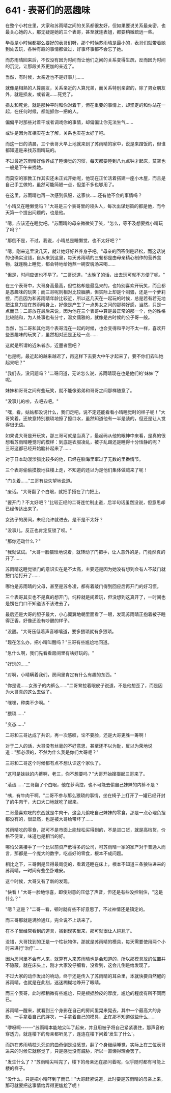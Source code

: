 <link rel="stylesheet" href="../styles/text.css" />
<h1>641 · 表哥们的恶趣味</h1>

在整个小村庄里，大家和苏雨晴之间的关系都很友好，但如果要说关系最亲密，也最关心她的人，那无疑是她的三个表哥，甚至就连表姐，都要稍微疏远一些。

毕竟是小时候都那么要好的表哥们呀，那个时候苏雨晴是最小的，表哥们就带着她到处去玩，各种有趣的事情都做过，好事坏事都不会忘了她。

而苏雨晴回来后，不仅没有因为时间而让他们之间的关系变得生疏，反而因为时间的沉淀，让那段关系更加的亲近了。

当然，有时候，太亲近也不是好事儿......

就像是相熟的人算朋友，关系亲近的人算兄弟，而关系特别亲密的，除了男女朋友外，就是损友，或者说......死党了。

损友和死党，就是那种平时和你对着干，但在重要的事情上，却坚定的和你站在一起，在任何时候，都能抓你一把的人。

偏偏平时那些对着干或者调戏你的事情，却偏偏让你无法生气......

或许是因为互相实在太了解，关系也实在太好了吧。

而这一日的清晨，三个表哥大早上地就来到了苏雨晴的家中，说是来蹭饭的，但谁都知道是来找苏雨晴玩的。

不过最近苏雨晴好像养成了睡懒觉的习惯，每天都要睡到八九点钟才起床，莫空也一般是下午来找她。

而莫空的家教工作其实还未正式开始呢，他现在正忙活着搭建一座小木屋，而且是自己手工做的，虽然可能简陋一点，但差不多也够用了。

在这里，苏雨晴也再一次感到佩服，这家伙......还有他不会的事情吗？

"小晴又在睡懒觉吗？"大哥是三个表哥里的领头人，每次出谋划策的都是他，而今天第一个提出问题的，也是他。

"嗯，应该还在睡觉吧。"苏雨晴的母亲微微笑了笑，"怎么，等不及想要找小晴玩了吗？"

"那倒不是，不过，我说，小晴总是睡懒觉，也不太好吧？"

"嗯，刚来这里没几天，就让她好好养养身子吧。"母亲的回答倒是轻松，而这话说的也确实没错，自从来到这里，每天苏雨晴的三餐都是由母亲精心制作的营养食物，就连晚上睡觉，都会特地给她熬一碗安魂汤来喝......

"但是，时间应该也不早了。"二哥说道，"太晚了的话，出去玩可就不方便了呢。"

在三个表哥中，大哥身高最高，但性格却是最乱来的，也特别喜欢开玩笑，而且都是恶趣味的玩笑；而三哥呢则相对比较腼腆，但实际上却是个闷骚，还是一个萝莉控，而且因为和苏雨晴年龄比较近，所以这几天在一起玩的时候，总是若有若无地把注意力投在苏雨晴身上，好像是产生了一点男女之间的那种好感，当然，只是一点而已；二哥放在最后来说，因为他在三个表哥中算是最正常的那一个，他的性格比较随和，为人处事也有分寸，温文儒雅的，就像是古时候的公子哥一般。

当然，当二哥和其他两个表哥混在一起的时候，也会变得和平时不太一样，喜欢开些恶趣味的玩笑了，虽然相对还是正经一点......

这就是所谓的近朱者赤，近墨者黑吧？

"也是呢，最近起的越来越迟了，再这样下去要大中午才起来了，要不你们去叫她起来吧？"

"我们去，没问题吗？"二哥问道，无论怎么说，苏雨晴现在也是他们的'妹妹'了呢。

妹妹和哥哥之间有些玩笑，就不能像弟弟和哥哥之间那样随意了。

"没事儿的啦，去吧去吧。"

"嘿，看，姑姑都没说什么，我们走吧，说不定还能看看小晴睡觉时的样子呢！"大哥笑着，还故意特别猥琐地擦了擦口水，虽然知道他有一半是装的，但还是让人觉得很无语。

如果说大哥是开玩笑，那三哥可就是当真了，最起码从他的眼神中来看，是真的很想看苏雨晴睡觉时的模样：到底是衣服凌乱，被子乱踢还是睡得十分恬静的呢？\
三哥这都已经开始脑补起来了......

对于日本动漫涉猎比较多的他，已经在脑海里窜过了无数的里番情节。

三个表哥偷偷摸摸地往楼上走，不知道的还以为是他们集体做贼来了呢！

"门关着......"三哥有些失望地说道。

"废话。"大哥翻了个白眼，就把手搭在了门把上。

"要开门？不太好吧？"比较正经的二哥连忙制止道，后半句话虽然没说，但意思却已经传达出来了。

女孩子的房间，未经允许就进去，是不是不太好？

"没事儿，反正也肯定反锁了呗。"

"那你还动什么？"

"我就试试。"大哥一脸猥琐地说着，就转动了门把手，让人意外的是，门竟然真的开了......

苏雨晴这睡觉锁门的意识实在是不太高，主要还是因为她没有想到会有人不敲门就把门给打开了......

哪怕是苏雨晴的父母，甚至是苏冬凌，都有着敲门得到回应后再开门的好习惯。

三个表哥其实也不是真的想开门，纯粹就是闹着玩，但没想到这真开了，一时间也是愣在门口不知道该不该进去了。

最后还是大哥的胆子最大，小心翼翼地朝里面看了一眼，发现苏雨晴正抱着被子睡得正香，好像还没有吵醒的样子。

"没醒。"大哥压低着声音嘟嚷道，要多猥琐就有多猥琐。

"现在怎么办，把小晴叫醒吗？"三哥有些尴尬地问道。

"急什么啊，我们先看看房间里有啥好玩的。"

"好玩的......"

"对啊，小晴瞒着我们，房间里肯定有什么有趣的东西。"

"你是说......女孩子的内裤么......"二哥耷拉着眼皮子说道，不是他想歪了，而是因为大哥真的这么去做了。

"嘿嘿，种类不少啊。"

"猥琐......"

"变态......"

二哥和三哥达成了共识，再一次感叹，论不要脸，还是大哥更胜一筹啊！

对于二人的话，大哥没有丝毫的不好意思，甚至还不以为耻，反以为荣地说道："那必须的，不然为什么我是你们大哥呢？"

三哥和二哥这个时候都有点不想认识这个家伙了。

"这可是妹妹的内裤啊，老三，你不想要吗？"大哥开始撺掇起三哥来了。

"滚蛋......"三哥翻了个白眼，他在萝莉控，也不可能去偷自己妹妹的内裤不是？

"咦，有牛肉干啊。"二哥不参与那么猥琐的事情，坐在椅子上打开了一罐已经开封了的牛肉干，大口大口地就吃了起来。

二哥最喜欢吃的东西就是牛肉干，这会儿偷吃自己妹妹的零食，那是一点心理负担都没有的，很显然，也是被大哥给带坏了......

苏雨晴吃的零食，那可不是市面上能轻松买得到的，不是进口货，就是高档货，价格不便宜，味道也是相当的好。

哪怕父亲接手了一个比以前资产低得多的公司，可苏雨晴一家的家产对于普通人而言，那都是一个庞大的数字，吃点好的零食，根本不成问题。

相比之下，三哥倒是显得最局促的，看着还睡在床上，根本不知道三条狼钻进来的苏雨晴，一时间有些坐卧难安。

这个时候，大哥又有了新的发现。

"快看！"大哥一脸地惊喜，即使刻意的压低了声音，但还是有些没控制住，"这是什么？"

"嗯？这是？"二哥一看，顿时就有些不好意思了，不过神情还是镇定的。

而三哥那就是满脸通红，完全说不上话来了。

在本子里经常看到的道具，搁到现实里来，那可就很让人尴尬了。

没错，大哥找到的正是一个柱状物体，那就是苏雨晴的模具，每天需要使用两个小时来进行'治疗'......

因为房间里不会有人来，就算有人来苏雨晴也是会知道的，所以那模具放的位置并不隐蔽，就在床头上，刚才大家没仔细看，没看到，这会儿倒是给发现了。

不过大家的动作发出的响动，终于还是传入了苏雨晴的耳朵里，本就快要自然醒的苏雨晴，也就是在此刻，迷迷糊糊地睁开了眼睛。

而三个表哥，此时都稍微有些尴尬，只是根据脸皮的厚度，尴尬的程度有所不同而已。

苏雨晴一醒来，就看到三个身影在自己的房间里晃来晃去，其中一个最高大的身影，一手拿着自己的胖次，一手拿着自己的模具，正在那不知道做些什么......

"咿呀啊------"苏雨晴本能地尖叫了起来，并且用被子将自己紧紧裹住，那声音的穿透力，就连楼下的母亲都听见了，连连在楼下问着'发生了什么'。

而趴在苏雨晴枕头旁边的曲奇倒是没感觉，翻了个身继续睡觉，实际上在三位表哥进来的时候它就察觉了，只是感觉没有威胁，所以一直懒得理会罢了。

"发生什么了？"苏雨晴尖叫完了，楼下的母亲还在那问着呢，似乎随时都有可能上楼的样子。

"没什么，只是把小晴吓到了而已！"大哥赶紧说道，此时要是苏雨晴的母亲上来，那可就要把这事情给弄得更尴尬了呢！

